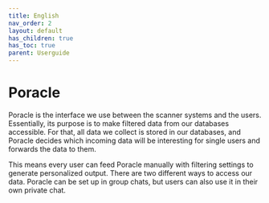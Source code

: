 ```yaml
---
title: English
nav_order: 2
layout: default
has_children: true
has_toc: true
parent: Userguide
---
```


# Poracle

Poracle is the interface we use between the scanner systems and the users. Essentially, its purpose is to make filtered data from our databases accessible. For that, all data we collect is stored in our databases, and Poracle decides which incoming data will be interesting for single users and forwards the data to them.

This means every user can feed Poracle manually with filtering settings to generate personalized output. There are two different ways to access our data. Poracle can be set up in group chats, but users can also use it in their own private chat.

